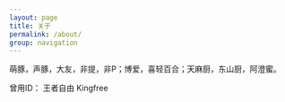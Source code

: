 ```yaml
---
layout: page
title: 关于
permalink: /about/
group: navigation
---
```


萌豚，声豚，大友，非提，非P；博爱，喜轻百合；天麻厨，东山厨，阿澄蜜。

曾用ID： 王者自由 Kingfree 
